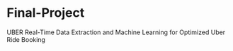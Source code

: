 # Final-Project
UBER Real-Time Data Extraction and Machine Learning for Optimized Uber Ride Booking
